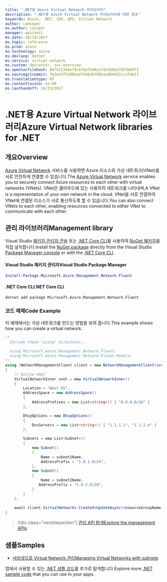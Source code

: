 ```yaml
---
title: ".NET용 Azure Virtual Network 라이브러리"
description: ".NET용 Azure Virtual Network 라이브러리에 대한 참조"
keywords: Azure, .NET, SDK, API, Virtual Network
author: camsoper
ms.author: casoper
manager: wpickett
ms.date: 10/19/2017
ms.topic: reference
ms.prod: azure
ms.technology: azure
ms.devlang: dotnet
ms.service: virtual-network
ms.custom: devcenter, svc-overview
ms.openlocfilehash: b67415344ef9cbf8af598a1fd43b6b47023bb071
ms.sourcegitcommit: fe3e1475208ba47d4630788bac88b952cc3fe61f
ms.translationtype: HT
ms.contentlocale: ko-KR
ms.lasthandoff: 10/23/2017
---
```

# <a name="azure-virtual-network-libraries-for-net"></a><span data-ttu-id="0d412-104">.NET용 Azure Virtual Network 라이브러리</span><span class="sxs-lookup"><span data-stu-id="0d412-104">Azure Virtual Network libraries for .NET</span></span>

## <a name="overview"></a><span data-ttu-id="0d412-105">개요</span><span class="sxs-lookup"><span data-stu-id="0d412-105">Overview</span></span>
<span data-ttu-id="0d412-106">[Azure Virtual Network](/azure/virtual-network/virtual-networks-overview) 서비스를 사용하면 Azure 리소스와 가상 네트워크(VNet)를 서로 안전하게 연결할 수 있습니다.</span><span class="sxs-lookup"><span data-stu-id="0d412-106">The [Azure Virtual Network](/azure/virtual-network/virtual-networks-overview) service enables you to securely connect Azure resources to each other with virtual networks (VNets).</span></span> <span data-ttu-id="0d412-107">VNet은 클라우드에 있는 사용자의 네트워크를 나타내며,</span><span class="sxs-lookup"><span data-stu-id="0d412-107">A VNet is a representation of your own network in the cloud.</span></span> <span data-ttu-id="0d412-108">VNet을 서로 연결하여 VNet에 연결된 리소스가 서로 통신하도록 할 수 있습니다.</span><span class="sxs-lookup"><span data-stu-id="0d412-108">You can also connect VNets to each other, enabling resources connected to either VNet to communicate with each other.</span></span> 

## <a name="management-library"></a><span data-ttu-id="0d412-109">관리 라이브러리</span><span class="sxs-lookup"><span data-stu-id="0d412-109">Management library</span></span>

<span data-ttu-id="0d412-110">Visual Studio [패키지 관리자 콘솔][PackageManager] 또는 [.NET Core CLI][DotNetCLI]를 사용하여 [NuGet 패키지](https://www.nuget.org/packages/Microsoft.Azure.Management.Network.Fluent)를 직접 설치합니다.</span><span class="sxs-lookup"><span data-stu-id="0d412-110">Install the [NuGet package](https://www.nuget.org/packages/Microsoft.Azure.Management.Network.Fluent) directly from the Visual Studio [Package Manager console][PackageManager] or with the [.NET Core CLI][DotNetCLI].</span></span>

#### <a name="visual-studio-package-manager"></a><span data-ttu-id="0d412-111">Visual Studio 패키지 관리자</span><span class="sxs-lookup"><span data-stu-id="0d412-111">Visual Studio Package Manager</span></span>

```powershell
Install-Package Microsoft.Azure.Management.Network.Fluent
```

#### <a name="net-core-cli"></a><span data-ttu-id="0d412-112">.NET Core CLI</span><span class="sxs-lookup"><span data-stu-id="0d412-112">.NET Core CLI</span></span>

```bash
dotnet add package Microsoft.Azure.Management.Network.Fluent
```

### <a name="code-example"></a><span data-ttu-id="0d412-113">코드 예제</span><span class="sxs-lookup"><span data-stu-id="0d412-113">Code Example</span></span>
<span data-ttu-id="0d412-114">이 예제에서는 가상 네트워크를 만드는 방법을 보여 줍니다.</span><span class="sxs-lookup"><span data-stu-id="0d412-114">This example shows how you can create a virtual network.</span></span>

```csharp
/* 
  Include these "using" directives...
  
  using Microsoft.Azure.Management.Network.Fluent;
  using Microsoft.Azure.Management.Network.Fluent.Models;
*/
using (NetworkManagementClient client = new NetworkManagementClient(credentials))
{
    // Define VNet
    VirtualNetworkInner vnet = new VirtualNetworkInner()
    {
        Location = "West US",
        AddressSpace = new AddressSpace()
        {
            AddressPrefixes = new List<string>() { "0.0.0.0/16" }
        },

        DhcpOptions = new DhcpOptions()
        {
            DnsServers = new List<string>() { "1.1.1.1", "1.1.2.4" }
        },

        Subnets = new List<Subnet>()
        {
            new Subnet()
            {
                Name = subnet1Name,
                AddressPrefix = "1.0.1.0/24",
            },
            new Subnet()
            {
                Name = subnet2Name,
               AddressPrefix = "1.0.2.0/24",
            }
        }
    };
    
    await client.VirtualNetworks.CreateOrUpdateAsync(resourceGroupName, vNetName, vnet);
}

```

> [!div class="nextstepaction"]
> [<span data-ttu-id="0d412-115">관리 API 탐색</span><span class="sxs-lookup"><span data-stu-id="0d412-115">Explore the management APIs</span></span>](/dotnet/api/overview/azure/network/management)

## <a name="samples"></a><span data-ttu-id="0d412-116">샘플</span><span class="sxs-lookup"><span data-stu-id="0d412-116">Samples</span></span>
- [<span data-ttu-id="0d412-117">서브넷으로 Virtual Network 관리</span><span class="sxs-lookup"><span data-stu-id="0d412-117">Managing Virtual Networks with subnets</span></span>](https://github.com/Azure-Samples/network-dotnet-manage-virtual-network)

<span data-ttu-id="0d412-118">앱에서 사용할 수 있는 [.NET 샘플 코드](https://azure.microsoft.com/resources/samples/?platform=dotnet)를 추가로 탐색합니다.</span><span class="sxs-lookup"><span data-stu-id="0d412-118">Explore more [.NET sample code](https://azure.microsoft.com/resources/samples/?platform=dotnet) that you can use in your apps.</span></span>


[PackageManager]: https://docs.microsoft.com/nuget/tools/package-manager-console 
[DotNetCLI]: https://docs.microsoft.com/dotnet/core/tools/dotnet-add-package 

